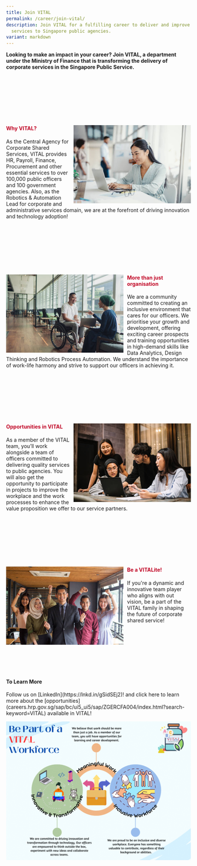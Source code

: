 ```yaml
---
title: Join VITAL
permalink: /career/join-vital/
description: Join VITAL for a fulfilling career to deliver and improve corporate
  services to Singapore public agencies.
variant: markdown
---
```

<style>
	.text-box h4{
	color: #c10927;
	}
</style>
**Looking to make an impact in your career? Join VITAL, a department under the Ministry of Finance that is transforming the delivery of corporate services in the Singapore Public Service.**

<div style="margin: 150px auto; width: 100%;" class="wrapper">
	<img style="float: right; max-width: 320px; margin-left: 10px;" src="/images/career/CorporateImg10.jpg">
	<div class="text-box">
		<h4><b>Why VITAL?</b></h4>
		<p>As the Central Agency for Corporate Shared Services, VITAL provides HR, Payroll, Finance, Procurement and other essential services to over 100,000 public officers and 100 government agencies. Also, as the Robotics &amp; Automation Lead for corporate and administrative services domain, we are at the forefront of driving innovation and technology adoption!</p>
		</div>
</div>
<div style="margin: 150px auto; width: 100%;" class="wrapper">
	<img style="float: left; max-width: 320px; margin-right: 10px;" src="/images/career/CorporateImg4_Asian_.jpg">
	<div class="text-box">
		<h4><b>More than just organisation</b></h4>
		<p>We are a community committed to creating an inclusive environment that cares for our officers. We prioritise your growth and development, offering exciting career prospects and training opportunities in high-demand skills like Data Analytics, Design Thinking and Robotics Process Automation. We understand the importance of work-life harmony and strive to support our officers in achieving it.</p>
		</div>
</div>
<div style="margin: 150px auto; width: 100%;" class="wrapper">
	<div class="text-box">
		<img style="float: right; max-width: 320px; margin-left: 10px;" src="/images/career/CorporateImg9_Asiain_.jpg">
		<h4><b>Opportunities in VITAL</b></h4>
		<p>As a member of the VITAL team, you’ll work alongside a team of officers committed to delivering quality services to public agencies. You will also get the opportunity to participate in projects to improve the workplace and the work processes to enhance the value proposition we offer to our 
service partners.</p>
	</div>
</div>
<div style="margin: 150px auto; width: 100%;" class="wrapper">
	<img style="float: left; max-width: 320px; margin-right: 10px;" src="/images/career/CorporateImg3_Asian_.jpg">
	<div class="text-box">
		<h4><b>Be a VITALite!</b></h4>
		<p>If you're a dynamic and innovative team player who aligns with out vision, be a part of the VITAL family in shaping the future of corporate shared service!</p>
		</div>
</div>
<h4><b>To Learn More</b></h4>
Follow us on&nbsp;[LinkedIn](https://lnkd.in/gSidSEj2)! and click here to learn more about the [opportunities](careers.hrp.gov.sg/sap/bc/ui5_ui5/sap/ZGERCFA004/index.html?search-keyword=VITAL) available in VITAL!

![](/images/2023_VITAL_s_Employer_Branding.png)